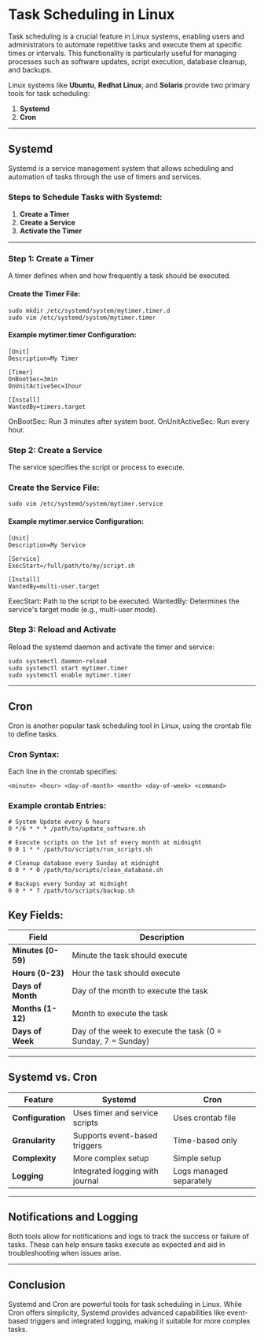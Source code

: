 # Task Scheduling in Linux
Task scheduling is a crucial feature in Linux systems, enabling users and administrators to automate repetitive tasks and execute them at specific times or intervals. This functionality is particularly useful for managing processes such as software updates, script execution, database cleanup, and backups.

Linux systems like **Ubuntu**, **Redhat Linux**, and **Solaris** provide two primary tools for task scheduling:
1. **Systemd**
2. **Cron**

---

## Systemd
Systemd is a service management system that allows scheduling and automation of tasks through the use of timers and services.

### Steps to Schedule Tasks with Systemd:
1. **Create a Timer**
2. **Create a Service**
3. **Activate the Timer**

---

### Step 1: Create a Timer
A timer defines when and how frequently a task should be executed.

#### Create the Timer File:
```
sudo mkdir /etc/systemd/system/mytimer.timer.d
sudo vim /etc/systemd/system/mytimer.timer
```

#### Example mytimer.timer Configuration:
```
[Unit]
Description=My Timer

[Timer]
OnBootSec=3min
OnUnitActiveSec=1hour

[Install]
WantedBy=timers.target
```
OnBootSec: Run 3 minutes after system boot.
OnUnitActiveSec: Run every hour.

### Step 2: Create a Service
The service specifies the script or process to execute.

### Create the Service File:
```
sudo vim /etc/systemd/system/mytimer.service
```

#### Example mytimer.service Configuration:
```
[Unit]
Description=My Service

[Service]
ExecStart=/full/path/to/my/script.sh

[Install]
WantedBy=multi-user.target
```
ExecStart: Path to the script to be executed.
WantedBy: Determines the service's target mode (e.g., multi-user mode).

### Step 3: Reload and Activate
Reload the systemd daemon and activate the timer and service:
```
sudo systemctl daemon-reload
sudo systemctl start mytimer.timer
sudo systemctl enable mytimer.timer
```

---

## Cron
Cron is another popular task scheduling tool in Linux, using the crontab file to define tasks.

### Cron Syntax:
Each line in the crontab specifies:
```
<minute> <hour> <day-of-month> <month> <day-of-week> <command>
```

### Example crontab Entries:
```
# System Update every 6 hours
0 */6 * * * /path/to/update_software.sh

# Execute scripts on the 1st of every month at midnight
0 0 1 * * /path/to/scripts/run_scripts.sh

# Cleanup database every Sunday at midnight
0 0 * * 0 /path/to/scripts/clean_database.sh

# Backups every Sunday at midnight
0 0 * * 7 /path/to/scripts/backup.sh
```

## Key Fields:
| **Field**          |	Description                                                  |
|--------------------|---------------------------------------------------------------|
| **Minutes (0-59)** | Minute the task should execute                                |
| **Hours (0-23)**   |	Hour the task should execute                                 |
| **Days of Month**  |	Day of the month to execute the task                         |
| **Months (1-12)**  |	Month to execute the task                                    |
| **Days of Week**   |	Day of the week to execute the task (0 = Sunday, 7 = Sunday) |

---

## Systemd vs. Cron
| **Feature**       |	**Systemd**                     |	**Cron**                |
|-------------------|---------------------------------|-------------------------|
| **Configuration** |	Uses timer and service scripts  | Uses crontab file       |
| **Granularity**   |	Supports event-based triggers   |	Time-based only         |
| **Complexity**    | More complex setup              |	Simple setup            |
| **Logging**       | Integrated logging with journal | Logs managed separately |

---

## Notifications and Logging
Both tools allow for notifications and logs to track the success or failure of tasks. These can help ensure tasks execute as expected and aid in troubleshooting when issues arise.

---

## Conclusion
Systemd and Cron are powerful tools for task scheduling in Linux. While Cron offers simplicity, Systemd provides advanced capabilities like event-based triggers and integrated logging, making it suitable for more complex tasks.
